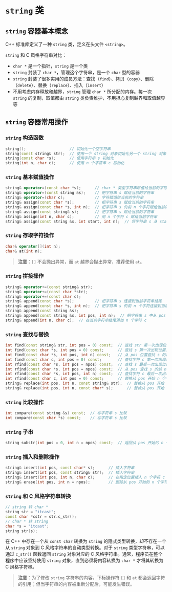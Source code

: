 # `string` 类

## `string` 容器基本概念

C++ 标准库定义了一种 `string` 类，定义在头文件 `<string>`。

`string` 和 C 风格字符串对比：

- `char *` 是一个指针，`string` 是一个类
- `string` 封装了 `char *`，管理这个字符串，是一个 `char` 型的容器
- `string` 封装了很多实用的成员方法：查找（`find`）、拷贝（`copy`）、删除（`delete`）、替换（`replace`）、插入（`insert`）
- 不用考虑内存释放和越界，`string` 管理 `char *` 所分配的内存。每一次 `string` 的复制，取值都由 `string` 类负责维护，不用担心复制越界和取值越界等

## `string` 容器常用操作

### `string` 构造函数

```cpp
string();                   // 初始化一个空字符串
string(const string& str);  // 使用一个 string 对象初始化另一个 string 对象
string(const char *s);      // 使用字符串 s 初始化
string(int n, char c);      // 使用 n 个字符串 c 初始化
```

### `string` 基本赋值操作

```cpp
string& operator=(const char *s);      // char * 类型字符串赋值给当前的字符串 
string& operator=(const string &s);    // 把字符串 s 赋给当前的字符串
string& operator=(char c);             // 字符赋值给当前的字符串
string& assign(const char *s);         // 把字符串 s 赋给当前的字符串
string& assign(const char *s, int n);  // 把字符串 s 的前 n 个字符赋给当前的字符串
string& assign(const string& s);       // 把字符串 s 赋给当前的字符串
string& assign(int n, char c);         // 用 n 个字符 c 赋给当前字符串
string& assign(const string &s, int start, int n);  // 将字符串 s 从 start 开始的 n 个字符赋给字符串
```

### `string` 存取字符操作

```cpp
char& operator[](int n);
char& at(int n);
```

> **注意**：`[]` 不会抛出异常，而 `at` 越界会抛出异常，推荐使用 `at`。

### `string` 拼接操作

```cpp
string& operator+=(const string& str);            
string& operator+=(const char *str);
string& operator+=(const char c);
string& append(const char *s);         // 把字符串 s 连接到当前字符串结尾
string& append(const char *s, int n);  // 把字符串 s 的前 n 个字符连接到当前字符串结尾
string& append(const string &s);  
string& append(const string &s, int pos, int n);  // 把字符串 s 中从 pos 开始的 n 个字符连接到当前字符串结尾
string& append(int n, char c);  // 在当前字符串结尾添加 n 个字符 c
```

### `string` 查找与替换

```cpp
int find(const string& str, int pos = 0) const;  // 查找 str 第一次出现位置，从 pos 开始找
int find(const char *s, int pos = 0) const;      // 查找 s 第一次出现位置，从 pos 开始找
int find(const char *s, int pos, int n) const;   // 从 pos 位置查找 s 的前 n 个字符第一次位置
int find(const char c, int pos = 0) const;       // 查找字符 c 第一次出现位置
int rfind(const char *s, int pos = npos) const;  // 查找 s 最后一次出现位置
int rfind(const char *s, int pos = npos) const;  // 从 pos 查找 s 的前 n 个字符最后一个位置
int rfind(const char *s, int pos, int n) const;  // 查找字符 c 最后一次出现位置
int rfind(const char c, int pos = 0) const;      // 替换从 pos 开始 n 个字符为字符串 str
string& replace(int pos, int n, const string& str);  // 替换从 pos 开始 n 个字符为 str
string& replace(int pos, int n, const char* s);      // 替换从 pos 开始 n 个字符为 s
```

### `string` 比较操作

```c++  
int compare(const string &s) const;  // 与字符串 s 比较
int compare(const char *s) const;    // 与字符串 s 比较
```

### `string` 子串

```cpp
string substr(int pos = 0, int n = npos) const;  // 返回从 pos 开始的 n 个字符组成的字符串
```

### `string` 插入和删除操作

```cpp
string& insert(int pos, const char* s);      // 插入字符串
string& insert(int pos, const string& str);  // 插入字符串
string& insert(int pos, int n, char c);      // 在指定位置插入 n 个字符 c
string& erase(int pos, int n = npos);        // 删除从 pos 开始的 n 个字符
```

### `string` 和 C 风格字符串转换

```cpp
// string 转 char *
string str = "itcast";
const char *cstr = str.c_str();
// char * 转 string
char *s = "itcast";
string str(s);
```

在 C++ 中存在一个从 `const char` 转换为 `string` 的隐式类型转换，却不存在一个从 `string` 对象到 C 风格字符串的自动类型转换。对于 `string` 类型字符串，可以通过 `c_str()` 函数返回 `string` 对象对应的 C 风格字符串。通常，程序员在整个程序中应该坚持使用 `string` 对象，直到必须将内容转换为 `char *` 才将其转换为 C 风格字符串。

> **注意**：为了修改 `string` 字符串的内容，下标操作符 `[]` 和 `at` 都会返回字符的引用；但当字符串的内容被重新分配后，可能发生错误。